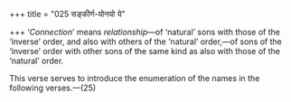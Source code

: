 +++
title = "025 सङ्कीर्ण-योनयो ये"

+++
‘*Connection*’ means *relationship*—of ‘natural’ sons with those of the
‘inverse’ order, and also with others of the ‘natural’ order,—of sons of
the ‘inverse’ order with other sons of the same kind as also with those
of the ‘natural’ order.

This verse serves to introduce the enumeration of the names in the
following verses.—(25)


